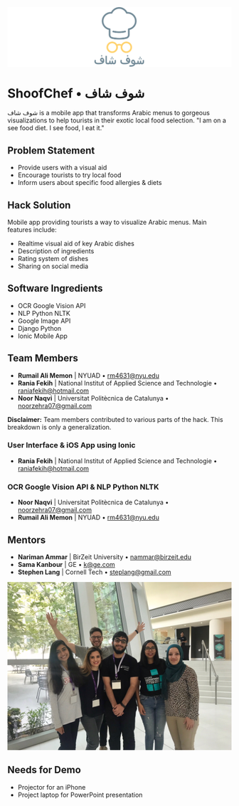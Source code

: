 ![Logo](shoofchef_line_lockup.png)

# ShoofChef • شوف شاف

شوف شاف is a mobile app that transforms Arabic menus to gorgeous visualizations to help tourists in their exotic local food selection.
"I am on a see food diet. I see food, I eat it."

## Problem Statement

  - Provide users with a visual aid
  - Encourage tourists to try local food
  - Inform users about specific food allergies & diets

## Hack Solution

Mobile app providing tourists a way to visualize Arabic menus. Main features include:
  - Realtime visual aid of key Arabic dishes
  - Description of ingredients
  - Rating system of dishes
  - Sharing on social media

## Software Ingredients

  - OCR Google Vision API
  - NLP Python NLTK
  - Google Image API
  - Django Python
  - Ionic Mobile App

## Team Members

  - **Rumail Ali Memon** | NYUAD • <rm4631@nyu.edu>
  - **Rania Fekih** | National Institut of Applied Science and Technologie • <raniafekih@hotmail.com>
  - **Noor Naqvi** | Universitat Politècnica de Catalunya • <noorzehra07@gmail.com>

**Disclaimer:** Team members contributed to various parts of the hack. This breakdown is only a generalization.

### User Interface & iOS App using Ionic

  - **Rania Fekih** | National Institut of Applied Science and Technologie • <raniafekih@hotmail.com>

### OCR Google Vision API & NLP Python NLTK

  - **Noor Naqvi** | Universitat Politècnica de Catalunya • <noorzehra07@gmail.com>
  - **Rumail Ali Memon** | NYUAD • <rm4631@nyu.edu> 

## Mentors

  - **Nariman Ammar** | BirZeit University • <nammar@birzeit.edu>
  - **Sama Kanbour** | GE • <k@ge.com>
  - **Stephen Lang** | Cornell Tech • <steplang@gmail.com>

![Logo](team.jpg)

## Needs for Demo

  - Projector for an iPhone
  - Project laptop for PowerPoint presentation

